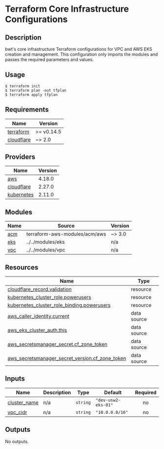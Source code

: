 # Terraform Core Infrastructure Configurations

## Description

bwt's core infrastructure Terraform configurations for VPC and AWS EKS creation and management.
This configuration only imports the modules and passes the required parameters and values.

## Usage

    $ terraform init
    $ terraform plan -out tfplan
    $ terraform apply tfplan

## Requirements

| Name | Version |
|------|---------|
| <a name="requirement_terraform"></a> [terraform](#requirement\_terraform) | >= v0.14.5 |
| <a name="requirement_cloudflare"></a> [cloudflare](#requirement\_cloudflare) | ~> 2.0 |

## Providers

| Name | Version |
|------|---------|
| <a name="provider_aws"></a> [aws](#provider\_aws) | 4.18.0 |
| <a name="provider_cloudflare"></a> [cloudflare](#provider\_cloudflare) | 2.27.0 |
| <a name="provider_kubernetes"></a> [kubernetes](#provider\_kubernetes) | 2.11.0 |

## Modules

| Name | Source | Version |
|------|--------|---------|
| <a name="module_acm"></a> [acm](#module\_acm) | terraform-aws-modules/acm/aws | ~> 3.0 |
| <a name="module_eks"></a> [eks](#module\_eks) | ../../modules/eks | n/a |
| <a name="module_vpc"></a> [vpc](#module\_vpc) | ../../modules/vpc | n/a |

## Resources

| Name | Type |
|------|------|
| [cloudflare_record.validation](https://registry.terraform.io/providers/cloudflare/cloudflare/latest/docs/resources/record) | resource |
| [kubernetes_cluster_role.powerusers](https://registry.terraform.io/providers/hashicorp/kubernetes/latest/docs/resources/cluster_role) | resource |
| [kubernetes_cluster_role_binding.powerusers](https://registry.terraform.io/providers/hashicorp/kubernetes/latest/docs/resources/cluster_role_binding) | resource |
| [aws_caller_identity.current](https://registry.terraform.io/providers/hashicorp/aws/latest/docs/data-sources/caller_identity) | data source |
| [aws_eks_cluster_auth.this](https://registry.terraform.io/providers/hashicorp/aws/latest/docs/data-sources/eks_cluster_auth) | data source |
| [aws_secretsmanager_secret.cf_zone_token](https://registry.terraform.io/providers/hashicorp/aws/latest/docs/data-sources/secretsmanager_secret) | data source |
| [aws_secretsmanager_secret_version.cf_zone_token](https://registry.terraform.io/providers/hashicorp/aws/latest/docs/data-sources/secretsmanager_secret_version) | data source |

## Inputs

| Name | Description | Type | Default | Required |
|------|-------------|------|---------|:--------:|
| <a name="input_cluster_name"></a> [cluster\_name](#input\_cluster\_name) | n/a | `string` | `"dev-usw2-eks-01"` | no |
| <a name="input_vpc_cidr"></a> [vpc\_cidr](#input\_vpc\_cidr) | n/a | `string` | `"10.0.0.0/16"` | no |

## Outputs

No outputs.
